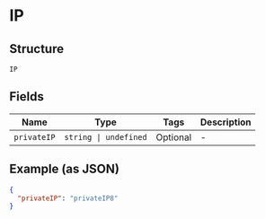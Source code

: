 
# IP

## Structure

`IP`

## Fields

| Name | Type | Tags | Description |
|  --- | --- | --- | --- |
| `privateIP` | `string \| undefined` | Optional | - |

## Example (as JSON)

```json
{
  "privateIP": "privateIP8"
}
```

